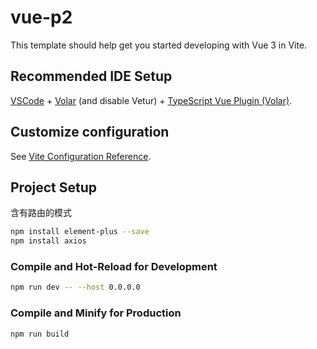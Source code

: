 # vue-p2

This template should help get you started developing with Vue 3 in Vite.

## Recommended IDE Setup

[VSCode](https://code.visualstudio.com/) + [Volar](https://marketplace.visualstudio.com/items?itemName=Vue.volar) (and disable Vetur) + [TypeScript Vue Plugin (Volar)](https://marketplace.visualstudio.com/items?itemName=Vue.vscode-typescript-vue-plugin).

## Customize configuration

See [Vite Configuration Reference](https://vitejs.dev/config/).

## Project Setup

含有路由的模式

```sh
npm install element-plus --save
npm install axios
```

### Compile and Hot-Reload for Development

```sh
npm run dev -- --host 0.0.0.0
```

### Compile and Minify for Production

```sh
npm run build
```
